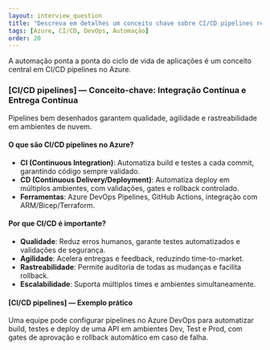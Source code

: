 ```yaml
---
layout: interview_question
title: "Descreva em detalhes um conceito chave sobre CI/CD pipelines relevante para arquitetura no Azure"
tags: [Azure, CI/CD, DevOps, Automação]
order: 20
---
```


A automação ponta a ponta do ciclo de vida de aplicações é um conceito central em CI/CD pipelines no Azure.

### [CI/CD pipelines] — Conceito-chave: Integração Contínua e Entrega Contínua

Pipelines bem desenhados garantem qualidade, agilidade e rastreabilidade em ambientes de nuvem.

#### O que são CI/CD pipelines no Azure?

- **CI (Continuous Integration)**: Automatiza build e testes a cada commit, garantindo código sempre validado.
- **CD (Continuous Delivery/Deployment)**: Automatiza deploy em múltiplos ambientes, com validações, gates e rollback controlado.
- **Ferramentas**: Azure DevOps Pipelines, GitHub Actions, integração com ARM/Bicep/Terraform.

#### Por que CI/CD é importante?

- **Qualidade**: Reduz erros humanos, garante testes automatizados e validações de segurança.
- **Agilidade**: Acelera entregas e feedback, reduzindo time-to-market.
- **Rastreabilidade**: Permite auditoria de todas as mudanças e facilita rollback.
- **Escalabilidade**: Suporta múltiplos times e ambientes simultaneamente.

#### [CI/CD pipelines] — Exemplo prático

Uma equipe pode configurar pipelines no Azure DevOps para automatizar build, testes e deploy de uma API em ambientes Dev, Test e Prod, com gates de aprovação e rollback automático em caso de falha.
